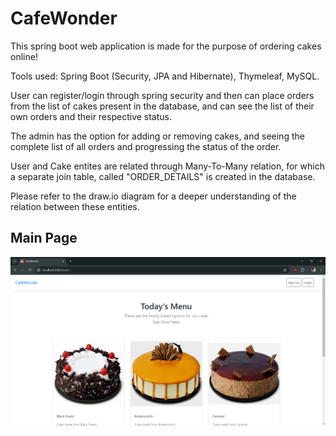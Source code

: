 # CafeWonder
This spring boot web application is made for the purpose of ordering cakes online!

Tools used: Spring Boot (Security, JPA and Hibernate), Thymeleaf, MySQL.

User can register/login through spring security and then can place orders from the list of cakes present in the database, and can see the list of their own orders and their respective status.

The admin has the option for adding or removing cakes, and seeing the complete list of all orders and progressing the status of the order.

User and Cake entites are related through Many-To-Many relation, for which a separate join table, called "ORDER_DETAILS" is created in the database.

Please refer to the draw.io diagram for a deeper understanding of the relation between these entities.

## Main Page
![Screenshot](Capture.PNG)

